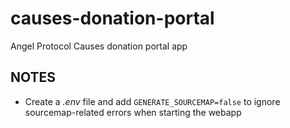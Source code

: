 # causes-donation-portal
Angel Protocol Causes donation portal app

## NOTES
- Create a *.env* file and add `GENERATE_SOURCEMAP=false` to ignore sourcemap-related errors when starting the webapp